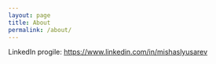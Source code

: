 ```yaml
---
layout: page
title: About
permalink: /about/
---
```


LinkedIn progile: https://www.linkedin.com/in/mishaslyusarev
